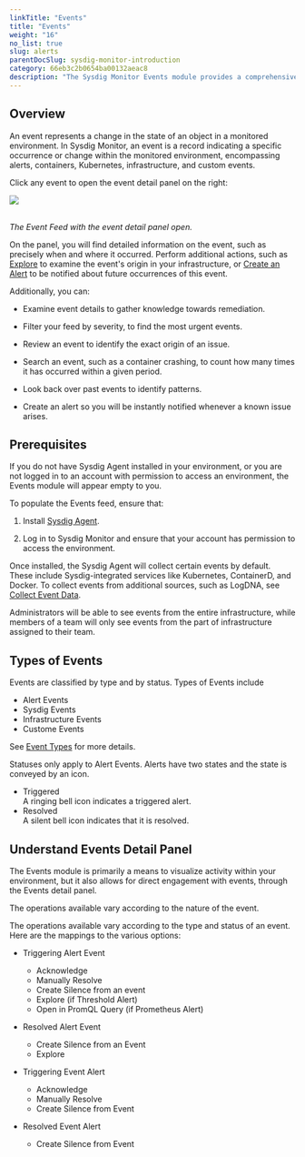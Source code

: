 ```yaml
---
linkTitle: "Events"
title: "Events"
weight: "16"
no_list: true
slug: alerts
parentDocSlug: sysdig-monitor-introduction
category: 66eb3c2b0654ba00132aeac8
description: "The Sysdig Monitor Events module provides a comprehensive real-time overview of activity within your infrastructure, in the form of a live events feed. The most recent events are displayed at the top of the list. Scroll down or use the time bar at the bottom of the screen to examine events as old as thirty days."
---
```


## Overview

An event represents a change in the state of an object in a monitored environment. In Sysdig Monitor, an event is a record indicating a specific occurrence or change within the monitored environment, encompassing alerts, containers, Kubernetes, infrastructure, and custom events.

Click any event to open the event detail panel on the right:

<div style="max-width: 70%">
  <img src="/image/event_feed.png" />
</div>
<br>

*The Event Feed with the event detail panel open.*

On the panel, you will find detailed information on the event, such as precisely when and where it occurred. Perform additional actions, such as [Explore](/en/explore.html) to examine the event's origin in your infrastructure, or [Create an Alert](/en/configure-event-alerts.html) to be notified about future occurrences of this event.

Additionally, you can:

- Examine event details to gather knowledge towards remediation.

- Filter your feed by severity, to find the most urgent events.

- Review an event to identify the exact origin of an issue.

- Search an event, such as a container crashing, to count how many times it has occurred within a given period.

- Look back over past events to identify patterns.

- Create an alert so you will be instantly notified whenever a known issue arises.

## Prerequisites

If you do not have Sysdig Agent installed in your environment, or you are not logged in to an account with permission to access an environment, the Events module will appear empty to you.

To populate the Events feed, ensure that:

1. Install [Sysdig Agent](/en/install-agent-monitor).

2. Log in to Sysdig Monitor and ensure that your account has permission to access the environment.

Once installed, the Sysdig Agent will collect certain events by default. These include Sysdig-integrated services like Kubernetes, ContainerD, and Docker. To collect events from additional sources, such as LogDNA, see [Collect Event Data](/en/collect-event-data.html).

Administrators will be able to see events from the entire infrastructure, while members of a team will only see events from the part of infrastructure assigned to their team.

## Types of Events

Events are classified by type and by status. Types of Events include 
- Alert Events
- Sysdig Events
- Infrastructure Events
- Custome Events

See [Event Types](/en/event-types) for more details. 

Statuses only apply to Alert Events. Alerts have two states and the state is conveyed by an icon.

- Triggered
  <br> A ringing bell icon indicates a triggered alert.
- Resolved
  <br> A silent bell icon indicates that it is resolved.

## Understand Events Detail Panel

The Events module is primarily a means to visualize activity within your environment, but it also allows for direct engagement with events, through the Events detail panel.

The operations available vary according to the nature of the event. 

The operations available vary according to the type and status of an event. Here are the mappings to the various options:

- Triggering Alert Event

  - Acknowledge
  - Manually Resolve
  - Create Silence from an event
  - Explore (if Threshold Alert)
  - Open in PromQL Query (if Prometheus Alert)

- Resolved Alert Event

  - Create Silence from an Event
  - Explore

- Triggering Event Alert

  - Acknowledge
  - Manually Resolve
  - Create Silence from Event

- Resolved Event Alert
  - Create Silence from Event

